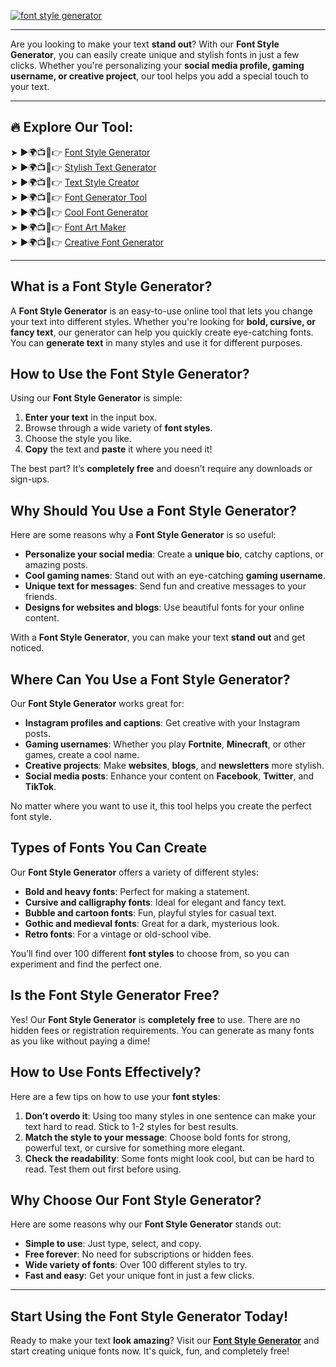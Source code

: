[![font style generator](https://blogger.googleusercontent.com/img/b/R29vZ2xl/AVvXsEgFPDhRwta1WDZ755-sUTnLu2NXl5oi_aDatNsM1PwcCQZHsvYzKxdH0X3K_Zozaka1osvZ2v5NC1CCtTSJKODzOralgGXBIoPjIkh3NSFAWU7zulucsteS144Q-ZbEb4FQRdMr2SrGz6VOy3HEl2yyS6m5xjjowb-TmBQpZYbS_PPaK7x7ucNzb2GZvCFr/w640-h476-rw/Cool%20Text%20Maker.webp)](https://www.cooltextmaker.com/)

---

Are you looking to make your text **stand out**? With our **Font Style Generator**, you can easily create unique and stylish fonts in just a few clicks. Whether you're personalizing your **social media profile, gaming username, or creative project**, our tool helps you add a special touch to your text. 

---

## 🔥 **Explore Our Tool:**
➤ ►🌍📺📱👉 [Font Style Generator](https://www.cooltextmaker.com/)  
➤ ►🌍📺📱👉 [Stylish Text Generator](https://www.cooltextmaker.com/)  
➤ ►🌍📺📱👉 [Text Style Creator](https://www.cooltextmaker.com/)  
➤ ►🌍📺📱👉 [Font Generator Tool](https://www.cooltextmaker.com/)  
➤ ►🌍📺📱👉 [Cool Font Generator](https://www.cooltextmaker.com/)  
➤ ►🌍📺📱👉 [Font Art Maker](https://www.cooltextmaker.com/)  
➤ ►🌍📺📱👉 [Creative Font Generator](https://www.cooltextmaker.com/)  

---

## **What is a Font Style Generator?**

A **Font Style Generator** is an easy-to-use online tool that lets you change your text into different styles. Whether you're looking for **bold, cursive, or fancy text**, our generator can help you quickly create eye-catching fonts. You can **generate text** in many styles and use it for different purposes.

## **How to Use the Font Style Generator?**

Using our **Font Style Generator** is simple:
1. **Enter your text** in the input box.
2. Browse through a wide variety of **font styles**.
3. Choose the style you like.
4. **Copy** the text and **paste** it where you need it!

The best part? It’s **completely free** and doesn’t require any downloads or sign-ups.

## **Why Should You Use a Font Style Generator?**

Here are some reasons why a **Font Style Generator** is so useful:
- **Personalize your social media**: Create a **unique bio**, catchy captions, or amazing posts.
- **Cool gaming names**: Stand out with an eye-catching **gaming username**.
- **Unique text for messages**: Send fun and creative messages to your friends.
- **Designs for websites and blogs**: Use beautiful fonts for your online content.

With a **Font Style Generator**, you can make your text **stand out** and get noticed.

## **Where Can You Use a Font Style Generator?**

Our **Font Style Generator** works great for:
- **Instagram profiles and captions**: Get creative with your Instagram posts.
- **Gaming usernames**: Whether you play **Fortnite**, **Minecraft**, or other games, create a cool name.
- **Creative projects**: Make **websites**, **blogs**, and **newsletters** more stylish.
- **Social media posts**: Enhance your content on **Facebook**, **Twitter**, and **TikTok**.

No matter where you want to use it, this tool helps you create the perfect font style.

## **Types of Fonts You Can Create**

Our **Font Style Generator** offers a variety of different styles:
- **Bold and heavy fonts**: Perfect for making a statement.
- **Cursive and calligraphy fonts**: Ideal for elegant and fancy text.
- **Bubble and cartoon fonts**: Fun, playful styles for casual text.
- **Gothic and medieval fonts**: Great for a dark, mysterious look.
- **Retro fonts**: For a vintage or old-school vibe.

You’ll find over 100 different **font styles** to choose from, so you can experiment and find the perfect one.

## **Is the Font Style Generator Free?**

Yes! Our **Font Style Generator** is **completely free** to use. There are no hidden fees or registration requirements. You can generate as many fonts as you like without paying a dime!

## **How to Use Fonts Effectively?**

Here are a few tips on how to use your **font styles**:
1. **Don’t overdo it**: Using too many styles in one sentence can make your text hard to read. Stick to 1-2 styles for best results.
2. **Match the style to your message**: Choose bold fonts for strong, powerful text, or cursive for something more elegant.
3. **Check the readability**: Some fonts might look cool, but can be hard to read. Test them out first before using.

## **Why Choose Our Font Style Generator?**

Here are some reasons why our **Font Style Generator** stands out:
- **Simple to use**: Just type, select, and copy.
- **Free forever**: No need for subscriptions or hidden fees.
- **Wide variety of fonts**: Over 100 different styles to try.
- **Fast and easy**: Get your unique font in just a few clicks.

---

## **Start Using the Font Style Generator Today!**

Ready to make your text **look amazing**? Visit our **[Font Style Generator](https://www.cooltextmaker.com/)** and start creating unique fonts now. It's quick, fun, and completely free!
